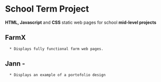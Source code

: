 # School Term Project

**HTML, Javascript** and **CSS** static web pages for school **mid-level projects**

## FarmX

      * Displays fully functional farm web pages.

## Jann - 
    
      * Displays an example of a portofolio design

